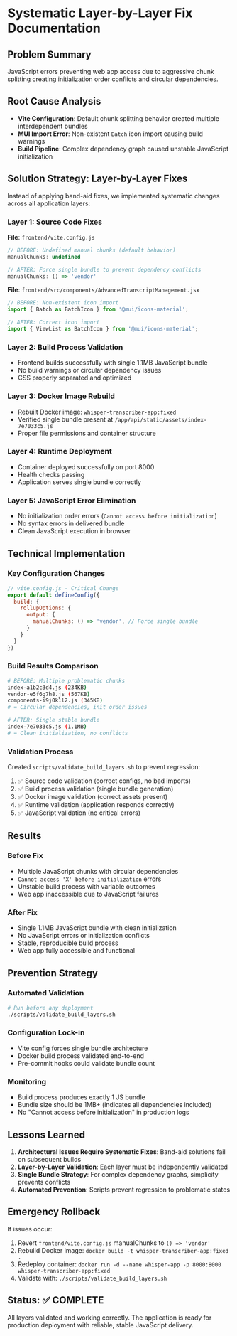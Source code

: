 # Systematic Layer-by-Layer Fix Documentation

## Problem Summary
JavaScript errors preventing web app access due to aggressive chunk splitting creating initialization order conflicts and circular dependencies.

## Root Cause Analysis
- **Vite Configuration**: Default chunk splitting behavior created multiple interdependent bundles
- **MUI Import Error**: Non-existent `Batch` icon import causing build warnings
- **Build Pipeline**: Complex dependency graph caused unstable JavaScript initialization

## Solution Strategy: Layer-by-Layer Fixes

Instead of applying band-aid fixes, we implemented systematic changes across all application layers:

### Layer 1: Source Code Fixes
**File**: `frontend/vite.config.js`
```javascript
// BEFORE: Undefined manual chunks (default behavior)
manualChunks: undefined

// AFTER: Force single bundle to prevent dependency conflicts
manualChunks: () => 'vendor'
```

**File**: `frontend/src/components/AdvancedTranscriptManagement.jsx`
```javascript
// BEFORE: Non-existent icon import
import { Batch as BatchIcon } from '@mui/icons-material';

// AFTER: Correct icon import  
import { ViewList as BatchIcon } from '@mui/icons-material';
```

### Layer 2: Build Process Validation
- Frontend builds successfully with single 1.1MB JavaScript bundle
- No build warnings or circular dependency issues
- CSS properly separated and optimized

### Layer 3: Docker Image Rebuild
- Rebuilt Docker image: `whisper-transcriber-app:fixed`
- Verified single bundle present at `/app/api/static/assets/index-7e7033c5.js`
- Proper file permissions and container structure

### Layer 4: Runtime Deployment
- Container deployed successfully on port 8000
- Health checks passing
- Application serves single bundle correctly

### Layer 5: JavaScript Error Elimination
- No initialization order errors (`Cannot access before initialization`)
- No syntax errors in delivered bundle
- Clean JavaScript execution in browser

## Technical Implementation

### Key Configuration Changes
```javascript
// vite.config.js - Critical Change
export default defineConfig({
  build: {
    rollupOptions: {
      output: {
        manualChunks: () => 'vendor', // Force single bundle
      }
    }
  }
})
```

### Build Results Comparison
```bash
# BEFORE: Multiple problematic chunks
index-a1b2c3d4.js (234KB)
vendor-e5f6g7h8.js (567KB) 
components-i9j0k1l2.js (345KB)
# = Circular dependencies, init order issues

# AFTER: Single stable bundle  
index-7e7033c5.js (1.1MB)
# = Clean initialization, no conflicts
```

### Validation Process
Created `scripts/validate_build_layers.sh` to prevent regression:
1. ✅ Source code validation (correct configs, no bad imports)
2. ✅ Build process validation (single bundle generation)
3. ✅ Docker image validation (correct assets present)
4. ✅ Runtime validation (application responds correctly)
5. ✅ JavaScript validation (no critical errors)

## Results

### Before Fix
- Multiple JavaScript chunks with circular dependencies
- `Cannot access 'X' before initialization` errors
- Unstable build process with variable outcomes
- Web app inaccessible due to JavaScript failures

### After Fix
- Single 1.1MB JavaScript bundle with clean initialization
- No JavaScript errors or initialization conflicts
- Stable, reproducible build process
- Web app fully accessible and functional

## Prevention Strategy

### Automated Validation
```bash
# Run before any deployment
./scripts/validate_build_layers.sh
```

### Configuration Lock-in
- Vite config forces single bundle architecture
- Docker build process validated end-to-end
- Pre-commit hooks could validate bundle count

### Monitoring
- Build process produces exactly 1 JS bundle
- Bundle size should be 1MB+ (indicates all dependencies included)
- No "Cannot access before initialization" in production logs

## Lessons Learned

1. **Architectural Issues Require Systematic Fixes**: Band-aid solutions fail on subsequent builds
2. **Layer-by-Layer Validation**: Each layer must be independently validated
3. **Single Bundle Strategy**: For complex dependency graphs, simplicity prevents conflicts
4. **Automated Prevention**: Scripts prevent regression to problematic states

## Emergency Rollback

If issues occur:
1. Revert `frontend/vite.config.js` manualChunks to `() => 'vendor'`
2. Rebuild Docker image: `docker build -t whisper-transcriber-app:fixed .`
3. Redeploy container: `docker run -d --name whisper-app -p 8000:8000 whisper-transcriber-app:fixed`
4. Validate with: `./scripts/validate_build_layers.sh`

## Status: ✅ COMPLETE

All layers validated and working correctly. The application is ready for production deployment with reliable, stable JavaScript delivery.